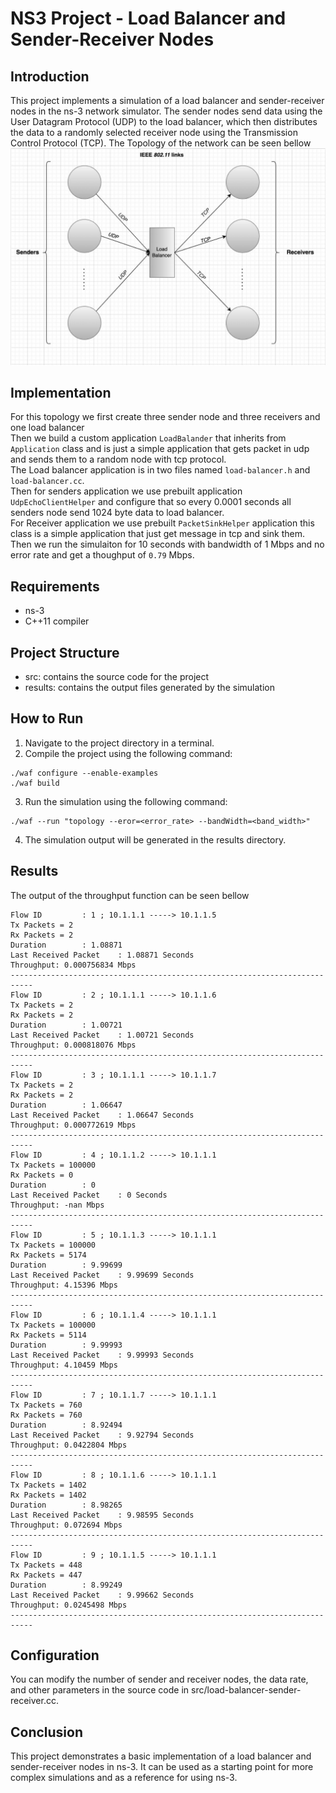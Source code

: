 # NS3 Project - Load Balancer and Sender-Receiver Nodes

## Introduction
This project implements a simulation of a load balancer and sender-receiver nodes in the ns-3 network simulator. The sender nodes send data using the User Datagram Protocol (UDP) to the load balancer, which then distributes the data to a randomly selected receiver node using the Transmission Control Protocol (TCP).
The Topology of the network can be seen bellow  
![Pic. topology](./Topology.png "Topology")

## Implementation
For this topology we first create three sender node and three receivers and one load balancer  
Then we build a custom application `LoadBalander` that inherits from `Application` class and is just a simple application that gets packet in udp and sends them to a random node with tcp protocol.  
The Load balancer application is in two files named `load-balancer.h` and `load-balancer.cc`.  
Then for senders application we use prebuilt application `UdpEchoClientHelper` and configure that so every 0.0001 seconds all senders node send 1024 byte data to load balancer.  
For Receiver application we use prebuilt `PacketSinkHelper` application this class is a simple application that just get message in tcp and sink them.  
Then we run the simulaiton for 10 seconds with bandwidth of 1 Mbps and no error rate and get a thoughput of `0.79` Mbps. 

 
## Requirements
* ns-3
* C++11 compiler

## Project Structure
* src: contains the source code for the project
* results: contains the output files generated by the simulation

## How to Run
1. Navigate to the project directory in a terminal.
2.  Compile the project using the following command:
```
./waf configure --enable-examples
./waf build
```
3. Run the simulation using the following command:
```
./waf --run "topology --eror=<error_rate> --bandWidth=<band_width>"
```
4. The simulation output will be generated in the results directory.

## Results  
The output of the throughput function can be seen bellow
```
Flow ID			: 1 ; 10.1.1.1 -----> 10.1.1.5
Tx Packets = 2
Rx Packets = 2
Duration		: 1.08871
Last Received Packet	: 1.08871 Seconds
Throughput: 0.000756834 Mbps
---------------------------------------------------------------------------
Flow ID			: 2 ; 10.1.1.1 -----> 10.1.1.6
Tx Packets = 2
Rx Packets = 2
Duration		: 1.00721
Last Received Packet	: 1.00721 Seconds
Throughput: 0.000818076 Mbps
---------------------------------------------------------------------------
Flow ID			: 3 ; 10.1.1.1 -----> 10.1.1.7
Tx Packets = 2
Rx Packets = 2
Duration		: 1.06647
Last Received Packet	: 1.06647 Seconds
Throughput: 0.000772619 Mbps
---------------------------------------------------------------------------
Flow ID			: 4 ; 10.1.1.2 -----> 10.1.1.1
Tx Packets = 100000
Rx Packets = 0
Duration		: 0
Last Received Packet	: 0 Seconds
Throughput: -nan Mbps
---------------------------------------------------------------------------
Flow ID			: 5 ; 10.1.1.3 -----> 10.1.1.1
Tx Packets = 100000
Rx Packets = 5174
Duration		: 9.99699
Last Received Packet	: 9.99699 Seconds
Throughput: 4.15396 Mbps
---------------------------------------------------------------------------
Flow ID			: 6 ; 10.1.1.4 -----> 10.1.1.1
Tx Packets = 100000
Rx Packets = 5114
Duration		: 9.99993
Last Received Packet	: 9.99993 Seconds
Throughput: 4.10459 Mbps
---------------------------------------------------------------------------
Flow ID			: 7 ; 10.1.1.7 -----> 10.1.1.1
Tx Packets = 760
Rx Packets = 760
Duration		: 8.92494
Last Received Packet	: 9.92794 Seconds
Throughput: 0.0422804 Mbps
---------------------------------------------------------------------------
Flow ID			: 8 ; 10.1.1.6 -----> 10.1.1.1
Tx Packets = 1402
Rx Packets = 1402
Duration		: 8.98265
Last Received Packet	: 9.98595 Seconds
Throughput: 0.072694 Mbps
---------------------------------------------------------------------------
Flow ID			: 9 ; 10.1.1.5 -----> 10.1.1.1
Tx Packets = 448
Rx Packets = 447
Duration		: 8.99249
Last Received Packet	: 9.99662 Seconds
Throughput: 0.0245498 Mbps
---------------------------------------------------------------------------
```

## Configuration
You can modify the number of sender and receiver nodes, the data rate, and other parameters in the source code in src/load-balancer-sender-receiver.cc.

## Conclusion
This project demonstrates a basic implementation of a load balancer and sender-receiver nodes in ns-3. It can be used as a starting point for more complex simulations and as a reference for using ns-3.